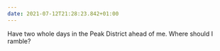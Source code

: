 ```yaml
---
date: 2021-07-12T21:28:23.842+01:00
---
```


Have two whole days in the Peak District ahead of me. Where should I ramble?
